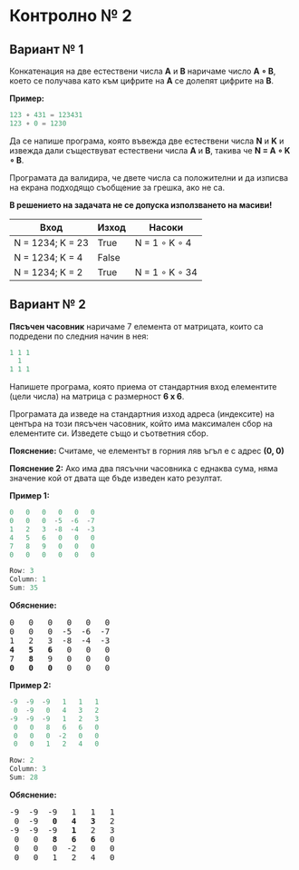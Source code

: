 # Контролно **№** 2

## Вариант **№** 1

Конкатенация на две естествени числа **A** и **B** наричаме число **A ∘ B**, което се получава като към цифрите на **A** се долепят цифрите на **B**.

**Пример:**

```c++
123 ∘ 431 = 123431
123 ∘ 0 = 1230
```

Да се напише програма, която въвежда две естествени числа **N** и **K** и извежда дали съществуват естествени числа **А** и **B**, такива че **N = A ∘ K ∘ B**.

Програмата да валидира, че двете числа са положителни и да изписва на екрана подходящо съобщение за грешка, ако не са.

**В решението на задачата не се допуска използването на масиви!**

| Вход				| Изход	 | Насоки		 |
| ----------------- | ------ | ------------- |
| N = 1234; K = 23 	| True   | N = 1 ∘ K ∘ 4  |
| N = 1234; K = 4 	| False  |				 |
| N = 1234; K = 2 	| True   | N = 1 ∘ K ∘ 34 |

## Вариант **№** 2

**Пясъчен часовник** наричаме 7 елемента от матрицата, които са подредени по следния начин в нея:

```c++
1 1 1
  1
1 1 1
```

Напишете програма, която приема от стандартния вход елементите (цели числа) на матрица с размерност **6 х 6**.

Програмата да изведе на стандартния изход адреса (индексите) на центъра на този пясъчен часовник, който има максимален сбор на елементите си. Изведете също и съответния сбор.

**Пояснение:** Считаме, че елементът в горния ляв ъгъл е с адрес **(0, 0)**

**Пояснение 2:** Ако има два пясъчни часовника с еднаква сума, няма значение кой от двата ще бъде изведен като резултат.

**Пример 1:**

```c++
0   0   0   0   0   0 
0   0   0  -5  -6  -7
1   2   3  -8  -4  -3
4   5   6   0   0   0
7   8   9   0   0   0
0   0   0   0   0   0
```

```c++
Row: 3
Column: 1
Sum: 35
```

**Обяснение:**

<pre>
0   0   0   0   0   0 
0   0   0  -5  -6  -7
1   2   3  -8  -4  -3
<b>4</b>   <b>5</b>   <b>6</b>   0   0   0
7   <b>8</b>   9   0   0   0
<b>0</b>   <b>0</b>   <b>0</b>   0   0   0
</pre>

**Пример 2:**

```c++
-9  -9  -9   1   1   1
 0  -9   0   4   3   2
-9  -9  -9   1   2   3
 0   0   8   6   6   0
 0   0   0  -2   0   0
 0   0   1   2   4   0
```

```c++
Row: 2
Column: 3
Sum: 28
```

**Обяснение:**

<pre>
-9  -9  -9   1   1   1
 0  -9   <b>0</b>   <b>4</b>   <b>3</b>   2
-9  -9  -9   <b>1</b>   2   3
 0   0   <b>8</b>   <b>6</b>   <b>6</b>   0
 0   0   0  -2   0   0
 0   0   1   2   4   0
</pre>

